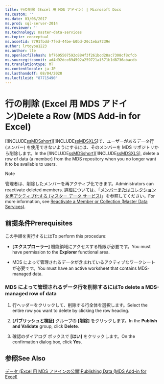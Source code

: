 ```yaml
---
title: 行の削除 (Excel 用 MDS アドイン) | Microsoft Docs
ms.custom: ''
ms.date: 03/06/2017
ms.prod: sql-server-2014
ms.reviewer: ''
ms.technology: master-data-services
ms.topic: conceptual
ms.assetid: 7791fbdd-7fed-44be-b0bd-20c1eba7239e
author: lrtoyou1223
ms.author: lle
ms.openlocfilehash: bf7605507592c884f3f261bcd28ac7308cf8cfcb
ms.sourcegitcommit: ad4d92dce894592a259721a1571b1d8736abacdb
ms.translationtype: MT
ms.contentlocale: ja-JP
ms.lasthandoff: 08/04/2020
ms.locfileid: "87715490"
---
```

# <a name="delete-a-row-mds-add-in-for-excel"></a><span data-ttu-id="9af5d-102">行の削除 (Excel 用 MDS アドイン)</span><span class="sxs-lookup"><span data-stu-id="9af5d-102">Delete a Row (MDS Add-in for Excel)</span></span>
  <span data-ttu-id="9af5d-103">[!INCLUDE[ssMDSshort](../../includes/ssmdsshort-md.md)][!INCLUDE[ssMDSXLS](../../includes/ssmdsxls-md.md)]で、ユーザーがあるデータ行 (メンバー) を使用できないようにするには、そのメンバーを MDS リポジトリから削除します。</span><span class="sxs-lookup"><span data-stu-id="9af5d-103">In the [!INCLUDE[ssMDSshort](../../includes/ssmdsshort-md.md)][!INCLUDE[ssMDSXLS](../../includes/ssmdsxls-md.md)], delete a row of data (a member) from the MDS repository when you no longer want it to be available to users.</span></span>  
  
> [!NOTE]  
>  <span data-ttu-id="9af5d-104">管理者は、削除したメンバーを再アクティブ化できます。</span><span class="sxs-lookup"><span data-stu-id="9af5d-104">Administrators can reactivate deleted members.</span></span> <span data-ttu-id="9af5d-105">詳細については、「[メンバーまたはコレクションを再アクティブ化する (マスター データ サービス)](../reactivate-a-member-or-collection-master-data-services.md)」を参照してください。</span><span class="sxs-lookup"><span data-stu-id="9af5d-105">For more information, see [Reactivate a Member or Collection &#40;Master Data Services&#41;](../reactivate-a-member-or-collection-master-data-services.md).</span></span>  
  
## <a name="prerequisites"></a><span data-ttu-id="9af5d-106">前提条件</span><span class="sxs-lookup"><span data-stu-id="9af5d-106">Prerequisites</span></span>  
 <span data-ttu-id="9af5d-107">この手順を実行するには</span><span class="sxs-lookup"><span data-stu-id="9af5d-107">To perform this procedure:</span></span>  
  
-   <span data-ttu-id="9af5d-108">**[エクスプローラー]** 機能領域にアクセスする権限が必要です。</span><span class="sxs-lookup"><span data-stu-id="9af5d-108">You must have permission to the **Explorer** functional area.</span></span>  
  
-   <span data-ttu-id="9af5d-109">MDS によって管理されるデータが含まれているアクティブなワークシートが必要です。</span><span class="sxs-lookup"><span data-stu-id="9af5d-109">You must have an active worksheet that contains MDS-managed data.</span></span>  
  
### <a name="to-delete-a-mds-managed-row-of-data"></a><span data-ttu-id="9af5d-110">MDS によって管理されるデータ行を削除するには</span><span class="sxs-lookup"><span data-stu-id="9af5d-110">To delete a MDS-managed row of data</span></span>  
  
1.  <span data-ttu-id="9af5d-111">行ヘッダーをクリックして、削除する行全体を選択します。</span><span class="sxs-lookup"><span data-stu-id="9af5d-111">Select the entire row you want to delete by clicking the row heading.</span></span>  
  
2.  <span data-ttu-id="9af5d-112">**[パブリッシュと検証]** グループの **[削除]** をクリックします。</span><span class="sxs-lookup"><span data-stu-id="9af5d-112">In the **Publish and Validate** group, click **Delete**.</span></span>  
  
3.  <span data-ttu-id="9af5d-113">確認のダイアログ ボックスで **[はい]** をクリックします。</span><span class="sxs-lookup"><span data-stu-id="9af5d-113">On the confirmation dialog box, click **Yes**.</span></span>  
  
## <a name="see-also"></a><span data-ttu-id="9af5d-114">参照</span><span class="sxs-lookup"><span data-stu-id="9af5d-114">See Also</span></span>  
 [<span data-ttu-id="9af5d-115">データ &#40;Excel 用 MDS アドインの公開&#41;</span><span class="sxs-lookup"><span data-stu-id="9af5d-115">Publishing Data &#40;MDS Add-in for Excel&#41;</span></span>](overview-importing-data-from-excel-mds-add-in-for-excel.md)  
  
  
